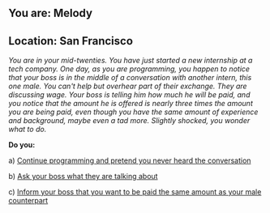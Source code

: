 
## You are: Melody
## Location: San Francisco

*You are in your mid-twenties. You have just started a new internship at a tech company. One day, as
you are programming, you happen to notice that your boss is in the middle of a conversation with
another intern, this one male. You can't help but overhear part of their exchange. They are
discussing wage. Your boss is telling him how much he will be paid, and you notice that the amount
he is offered is nearly three times the amount you are being paid, even though you have the same
amount of experience and background, maybe even a tad more. Slightly shocked, you wonder what to do.*

**Do you:**

a) [Continue programming and pretend you never heard the conversation](/node/equal_pay_1)

b) [Ask your boss what they are talking about](/node/equal_pay_2)

c) [Inform your boss that you want to be paid the same amount as your male counterpart](/node/equal_pay_3)